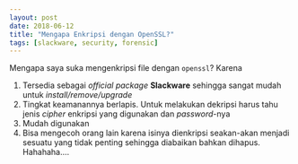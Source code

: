 ```yaml
---
layout: post
date: 2018-06-12
title: "Mengapa Enkripsi dengan OpenSSL?"
tags: [slackware, security, forensic]
---
```


Mengapa saya suka mengenkripsi file dengan <code>openssl</code>? Karena

1. Tersedia sebagai _official package_ **Slackware** sehingga sangat mudah untuk _install/remove/upgrade_
2. Tingkat keamanannya berlapis. Untuk melakukan dekripsi harus tahu jenis _cipher_ enkripsi yang digunakan dan _password_-nya
3. Mudah digunakan
4. Bisa mengecoh orang lain karena isinya dienkripsi seakan-akan menjadi sesuatu yang tidak penting sehingga diabaikan bahkan dihapus. Hahahaha....
